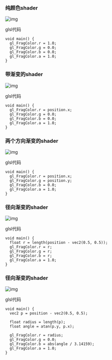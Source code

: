 
### 纯颜色shader

![img](file:///Users/JP20186/Documents/shader/red.png)


glsl代码

```
void main() {
  gl_FragColor.r = 1.0;
  gl_FragColor.g = 0.0;
  gl_FragColor.b = 0.0;
  gl_FragColor.a = 1.0;
}
```



### 带渐变的shader

![img](file:///Users/JP20186/Documents/shader/gradient.png)


glsl代码

```
void main() {
  gl_FragColor.r = position.x;
  gl_FragColor.g = 0.0;
  gl_FragColor.b = 0.0;
  gl_FragColor.a = 1.0;
}
```

### 两个方向渐变的shader

![img](file:///Users/JP20186/Documents/shader/gradient2.png)


glsl代码

```
void main() {
  gl_FragColor.r = position.x;
  gl_FragColor.g = position.y;
  gl_FragColor.b = 0.0;
  gl_FragColor.a = 1.0;
}
```

### 径向渐变的shader

![img](file:///Users/JP20186/Documents/shader/gradient3.png)

glsl代码

```
void main() {
  float r = length(position - vec2(0.5, 0.5));
  gl_FragColor.r = r;
  gl_FragColor.g = r;
  gl_FragColor.b = r;
  gl_FragColor.a = 1.0;
}
```

### 径向渐变的shader

![img](file:///Users/JP20186/Documents/shader/gradient4.png)

glsl代码

```
void main() {
  vec2 p = position - vec2(0.5, 0.5);
  
  float radius = length(p);
  float angle = atan(p.y, p.x);
  
  gl_FragColor.r = radius;
  gl_FragColor.g = 0.0;
  gl_FragColor.b = abs(angle / 3.14159);
  gl_FragColor.a = 1.0;
}
```